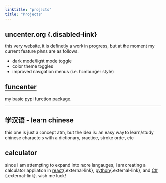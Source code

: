 ```yaml
---
linktitle: "projects"
title: "Projects"
---
```



## uncenter.org {.disabled-link}
this very website. it is definetly a work in progress, but at the moment my current feature plans are as follows.
- dark mode/light mode toggle
- color theme toggles
- improved navigation menus (i.e. hamburger style)

## [funcenter](/projects/funcenter)
my basic pypi function package.
<br>
<hr>

## 学汉语 - learn chinese
this one is just a concept atm, but the idea is: an easy way to learn/study chinese characters with a dictionary, practice, stroke order, etc

## calculator
since i am attempting to expand into more langauges, i am creating a calculator appliation in [react](https://reactjs.org/){.external-link}, [python](https://www.python.org/){.external-link}, and [C#](https://learn.microsoft.com/en-us/dotnet/csharp/){.external-link}. wish me luck!



